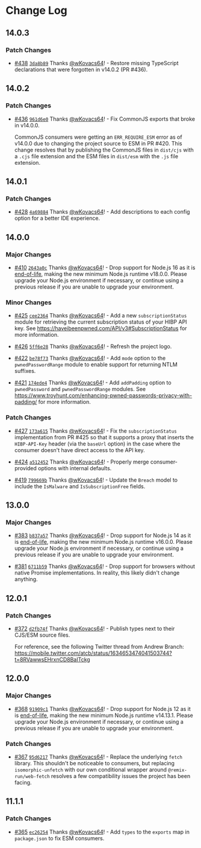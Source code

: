 # Change Log

## 14.0.3

### Patch Changes

- [#438](https://github.com/wKovacs64/hibp/pull/438) [`3da8b89`](https://github.com/wKovacs64/hibp/commit/3da8b89dd835be1a059c7e51d41dbe6e542db184) Thanks [@wKovacs64](https://github.com/wKovacs64)! - Restore missing TypeScript declarations that were forgotten in v14.0.2 (PR #436).

## 14.0.2

### Patch Changes

- [#436](https://github.com/wKovacs64/hibp/pull/436) [`961d6e0`](https://github.com/wKovacs64/hibp/commit/961d6e000e20a4894443fa1c7f98c4224c590ff1) Thanks [@wKovacs64](https://github.com/wKovacs64)! - Fix CommonJS exports that broke in v14.0.0.

  CommonJS consumers were getting an `ERR_REQUIRE_ESM` error as of v14.0.0 due to changing the project source to ESM in PR #420. This change resolves that by publishing the CommonJS files in `dist/cjs` with a `.cjs` file extension and the ESM files in `dist/esm` with the `.js` file extension.

## 14.0.1

### Patch Changes

- [#428](https://github.com/wKovacs64/hibp/pull/428) [`4a69884`](https://github.com/wKovacs64/hibp/commit/4a69884b3268b00bdf17808796d1d03ba9cc801a) Thanks [@wKovacs64](https://github.com/wKovacs64)! - Add descriptions to each config option for a better IDE experience.

## 14.0.0

### Major Changes

- [#410](https://github.com/wKovacs64/hibp/pull/410) [`2643a0c`](https://github.com/wKovacs64/hibp/commit/2643a0c6fbe7fba1787563087fa35ff36a9f8e1e) Thanks [@wKovacs64](https://github.com/wKovacs64)! - Drop support for Node.js 16 as it is [end-of-life](https://nodejs.org/en/download/releases), making the new minimum Node.js runtime v18.0.0. Please upgrade your Node.js environment if necessary, or continue using a previous release if you are unable to upgrade your environment.

### Minor Changes

- [#425](https://github.com/wKovacs64/hibp/pull/425) [`cee2364`](https://github.com/wKovacs64/hibp/commit/cee236425a96855499b3b2d2b693ed83214efef8) Thanks [@wKovacs64](https://github.com/wKovacs64)! - Add a new `subscriptionStatus` module for retrieving the current subscription status of your HIBP API key. See https://haveibeenpwned.com/API/v3#SubscriptionStatus for more information.

- [#426](https://github.com/wKovacs64/hibp/pull/426) [`5ff6e28`](https://github.com/wKovacs64/hibp/commit/5ff6e2893b947c72addd2aec4777b8f863208c61) Thanks [@wKovacs64](https://github.com/wKovacs64)! - Refresh the project logo.

- [#422](https://github.com/wKovacs64/hibp/pull/422) [`be78f73`](https://github.com/wKovacs64/hibp/commit/be78f73a4c62bbd7f947a3a2ea1c108811304850) Thanks [@wKovacs64](https://github.com/wKovacs64)! - Add `mode` option to the `pwnedPasswordRange` module to enable support for returning NTLM suffixes.

- [#421](https://github.com/wKovacs64/hibp/pull/421) [`174ede4`](https://github.com/wKovacs64/hibp/commit/174ede4c9f8a0d5bf873502f6cfc7d4619f2b7d2) Thanks [@wKovacs64](https://github.com/wKovacs64)! - Add `addPadding` option to `pwnedPassword` and `pwnedPasswordRange` modules. See https://www.troyhunt.com/enhancing-pwned-passwords-privacy-with-padding/ for more information.

### Patch Changes

- [#427](https://github.com/wKovacs64/hibp/pull/427) [`173a615`](https://github.com/wKovacs64/hibp/commit/173a6157c6e3e89d27922bea47b9c9da155a37f0) Thanks [@wKovacs64](https://github.com/wKovacs64)! - Fix the `subscriptionStatus` implementation from PR #425 so that it supports a proxy that inserts the `HIBP-API-Key` header (via the `baseUrl` option) in the case where the consumer doesn't have direct access to the API key.

- [#424](https://github.com/wKovacs64/hibp/pull/424) [`a512452`](https://github.com/wKovacs64/hibp/commit/a51245292e04d18c16538b9ce266fa1f0619c12c) Thanks [@wKovacs64](https://github.com/wKovacs64)! - Properly merge consumer-provided options with internal defaults.

- [#419](https://github.com/wKovacs64/hibp/pull/419) [`799669b`](https://github.com/wKovacs64/hibp/commit/799669b89e7fe58bfd781e0023c6bef92ee6e811) Thanks [@wKovacs64](https://github.com/wKovacs64)! - Update the `Breach` model to include the `IsMalware` and `IsSubscriptionFree` fields.

## 13.0.0

### Major Changes

- [#383](https://github.com/wKovacs64/hibp/pull/383) [`b837a57`](https://github.com/wKovacs64/hibp/commit/b837a57abf29bcc00d4d3a14bbfe38d4f80ca97d) Thanks [@wKovacs64](https://github.com/wKovacs64)! - Drop support for Node.js 14 as it is [end-of-life](https://nodejs.org/en/about/releases/), making the new minimum Node.js runtime v16.0.0. Please upgrade your Node.js environment if necessary, or continue using a previous release if you are unable to upgrade your environment.

- [#381](https://github.com/wKovacs64/hibp/pull/381) [`6711b59`](https://github.com/wKovacs64/hibp/commit/6711b5924d0f8bf2c8ba03462b305af1bf901b3f) Thanks [@wKovacs64](https://github.com/wKovacs64)! - Drop support for browsers without native Promise implementations. In reality, this likely didn't change anything.

## 12.0.1

### Patch Changes

- [#372](https://github.com/wKovacs64/hibp/pull/372) [`d2fb74f`](https://github.com/wKovacs64/hibp/commit/d2fb74f076e5f1873adc3e99f9894f77f3a64317) Thanks [@wKovacs64](https://github.com/wKovacs64)! - Publish types next to their CJS/ESM source files.

  For reference, see the following Twitter thread from Andrew Branch: https://mobile.twitter.com/atcb/status/1634653474041503744?t=8RVawwsEHrxnCD8BaITckg

## 12.0.0

### Major Changes

- [#368](https://github.com/wKovacs64/hibp/pull/368) [`91909c1`](https://github.com/wKovacs64/hibp/commit/91909c19ec97ad8f444512943290e5dff88a0e06) Thanks [@wKovacs64](https://github.com/wKovacs64)! - Drop support for Node.js 12 as it is [end-of-life](https://nodejs.org/en/about/releases/), making the new minimum Node.js runtime v14.13.1. Please upgrade your Node.js environment if necessary, or continue using a previous release if you are unable to upgrade your environment.

### Patch Changes

- [#367](https://github.com/wKovacs64/hibp/pull/367) [`95d6217`](https://github.com/wKovacs64/hibp/commit/95d6217d3290fc4f132384d61cefe4624b64cdaf) Thanks [@wKovacs64](https://github.com/wKovacs64)! - Replace the underlying `fetch` library. This shouldn't be noticeable to consumers, but replacing `isomorphic-unfetch` with our own conditional wrapper around `@remix-run/web-fetch` resolves a few compatibility issues the project has been facing.

## 11.1.1

### Patch Changes

- [#365](https://github.com/wKovacs64/hibp/pull/365) [`ec26254`](https://github.com/wKovacs64/hibp/commit/ec2625486c8500484befa4d4d203bb820a338967) Thanks [@wKovacs64](https://github.com/wKovacs64)! - Add `types` to the `exports` map in `package.json` to fix ESM consumers.
